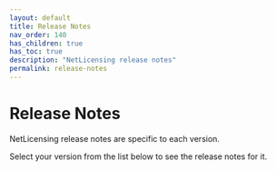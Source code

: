 ```yaml
---
layout: default
title: Release Notes
nav_order: 140
has_children: true
has_toc: true
description: "NetLicensing release notes"
permalink: release-notes
---
```


Release Notes
=============

NetLicensing release notes are specific to each version.

Select your version from the list below to see the release notes for it.
